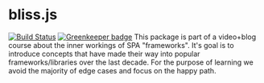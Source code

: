 # bliss.js

[![Build Status](https://travis-ci.org/choclaudio/bliss.js.svg?branch=master)](https://travis-ci.org/choclaudio/bliss.js)
[![Greenkeeper badge](https://badges.greenkeeper.io/choclaudio/bliss.js.svg)](https://greenkeeper.io/)
This package is part of a video+blog course about the inner workings of SPA \"frameworks\". It's goal is to introduce concepts that have made their way into popular frameworks/libraries over the last decade. For the purpose of learning we avoid the majority of edge cases and focus on the happy path.
